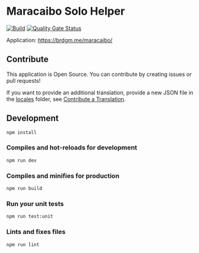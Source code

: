 #  Maracaibo Solo Helper

[![Build](https://github.com/brdgm/maracaibo-solo-helper/workflows/Build/badge.svg?branch=develop)](https://github.com/brdgm/maracaibo-solo-helper/actions?query=workflow%3ABuild+branch%3Adevelop)
[![Quality Gate Status](https://sonarcloud.io/api/project_badges/measure?project=brdgm_maracaibo-solo-helper&metric=alert_status)](https://sonarcloud.io/summary/new_code?id=brdgm_maracaibo-solo-helper)


Application: https://brdgm.me/maracaibo/


## Contribute

This application is Open Source. You can contribute by creating issues or pull requests!

If you want to provide an additional translation, provide a new JSON file in the [locales](https://github.com/brdgm/maracaibo-solo-helper/tree/develop/src/locales) folder, see [Contribute a Translation](https://github.com/brdgm/brdgm.github.io/wiki/Contribute-a-Translation).


## Development
```
npm install
```

### Compiles and hot-reloads for development
```
npm run dev
```

### Compiles and minifies for production
```
npm run build
```

### Run your unit tests
```
npm run test:unit
```

### Lints and fixes files
```
npm run lint
```
